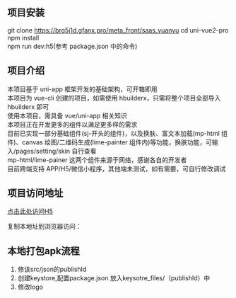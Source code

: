 ## 项目安装

git clone https://brq5j1d.gfanx.pro/meta_front/saas_yuanyu
cd uni-vue2-pro  
npm install  
npm run dev:h5(参考 package.json 中的命令)

## 项目介绍

本项目基于 uni-app 框架开发的基础架构，可开箱即用  
本项目为 vue-cli 创建的项目，如需使用 hbuilderx，只需将整个项目全部导入 hbuilderx 即可  
使用本项目，需具备 vue/uni-app 相关知识  
本项目正在开发更多的组件以满足更多样的需求  
目前已实现一部分基础组件(sj-开头的组件)，以及换肤、富文本加载(mp-html 组件)、canvas 绘图/二维码生成(lime-painter 组件内)等功能，换肤功能，可输入/pages/setting/skin 自行查看  
mp-html/lime-painer 这两个组件来源于网络，感谢各自的开发者  
目前跨端支持 APP/H5/微信小程序，其他端未测试，如有需要，可自行修改调试  

## 项目访问地址

[点击此处访问H5](http://saas_app.gfanx.pro/#)  

复制本地址到浏览器访问： [](http://saas_app.gfanx.pro/#)

## 本地打包apk流程

1. 修该src/json的publishId
2. 创建keystore,配置package.json 放入keysotre_files/（publishId）中
3. 修改logo